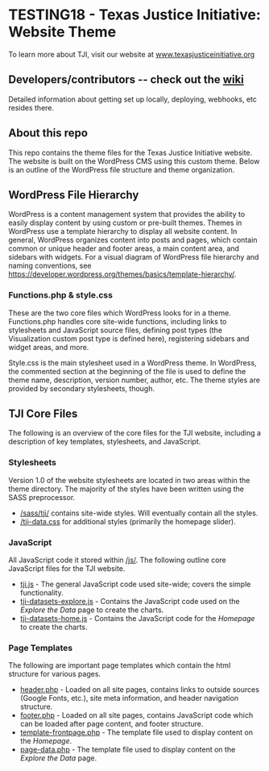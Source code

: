 # TESTING18 - Texas Justice Initiative: Website Theme

To learn more about TJI, visit our website at www.texasjusticeinitiative.org

## Developers/contributors -- check out the [wiki](https://github.com/texas-justice-initiative/website/wiki)

Detailed information about getting set up locally, deploying, webhooks, etc resides there.

## About this repo

This repo contains the theme files for the Texas Justice Initiative website. The website is built on the WordPress CMS using this custom theme. Below is an outline of the WordPress file structure and theme organization.

## WordPress File Hierarchy

WordPress is a content management system that provides the ability to easily display content by using custom or pre-built themes. Themes in WordPress use a template hierarchy to display all website content. In general, WordPress organizes content into posts and pages, which contain common or unique header and footer areas, a main content area, and sidebars with widgets. For a visual diagram of WordPress file hierarchy and naming conventions, see https://developer.wordpress.org/themes/basics/template-hierarchy/.

### Functions.php & style.css

These are the two core files which WordPress looks for in a theme. Functions.php handles core site-wide functions, including links to stylesheets and JavaScript source files, defining post types (the Visualization custom post type is defined here), registering sidebars and widget areas, and more.

Style.css is the main stylesheet used in a WordPress theme. In WordPress, the commented section at the beginning of the file is used to define the theme name, description, version number, author, etc. The theme styles are provided by secondary stylesheets, though.

## TJI Core Files

The following is an overview of the core files for the TJI website, including a description of key templates, stylesheets, and JavaScript. 

### Stylesheets

Version 1.0 of the website stylesheets are located in two areas within the theme directory. The majority of the styles have been written using the SASS preprocessor.

* [/sass/tji/](/sass/tji) contains site-wide styles. Will eventually contain all the styles.
* [/tji-data.css](/tji-data.css) for additional styles (primarily the homepage slider).

### JavaScript

All JavaScript code it stored within [/js/](/js). The following outline core JavaScript files for the TJI website.

* [tji.js](/js/tji.js) - The general JavaScript code used site-wide; covers the simple functionality.
* [tji-datasets-explore.js](/js/tji-datasets-explore.js) - Contains the JavaScript code used on the _Explore the Data_ page to create the charts.
* [tji-datasets-home.js](/js/tji-datasets-home.js) - Contains the JavaScript code for the _Homepage_ to create the charts.

### Page Templates

The following are important page templates which contain the html structure for various pages.

* [header.php](header.php) - Loaded on all site pages, contains links to outside sources (Google Fonts, etc.), site meta information, and header navigation structure.
* [footer.php](footer.php) - Loaded on all site pages, contains JavaScript code which can be loaded after page content, and footer structure. 
* [template-frontpage.php](template-frontpage.php) - The template file used to display content on the _Homepage_.
* [page-data.php](page-data.php) - The template file used to display content on the _Explore the Data_ page.
